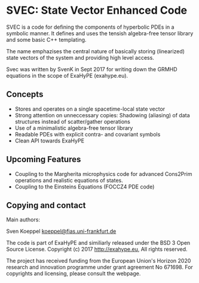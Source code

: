 # SVEC: State Vector Enhanced Code

SVEC is a code for defining the components of hyperbolic PDEs in a symbolic
manner. It defines and uses the tensish algebra-free tensor library and
some basic C++ templating.

The name emphazises the central nature of basically storing (linearized)
state vectors of the system and providing high level access.

Svec was written by SvenK in Sept 2017 for writing down the GRMHD equations
in the scope of ExaHyPE (exahype.eu).

## Concepts

- Stores and operates on a single spacetime-local state vector
- Strong attention on unneccessary copies: Shadowing (aliasing) of
  data structures instead of scatter/gather operations
- Use of a minimalistic algebra-free tensor library
- Readable PDEs with explicit contra- and covariant symbols
- Clean API towards ExaHyPE

## Upcoming Features

- Coupling to the Margherita microphysics code for advanced Cons2Prim
  operations and realistic equations of states.
- Coupling to the Einsteins Equations (FOCCZ4 PDE code)

## Copying and contact

Main authors:

  Sven Koeppel <koeppel@fias.uni-frankfurt.de>

The code is part of ExaHyPE and similiarly released under the
BSD 3 Open Source License. Copyright (c) 2017 http://exahype.eu,
All rights reserved.

The project has received funding from the European Union's Horizon
2020 research and innovation programme under grant agreement
No 671698. For copyrights and licensing, please consult the webpage.
